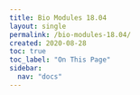 ```yaml
---
title: Bio Modules 18.04
layout: single
permalink: /bio-modules-18.04/
created: 2020-08-28
toc: true
toc_label: "On This Page"
sidebar:
  nav: "docs"
---
```


